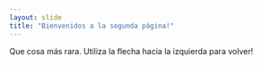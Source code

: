 ```yaml
---
layout: slide
title: "Bienvenidos a la segunda página!"
---
```

Que cosa más rara.
Utiliza la flecha hacia la izquierda para volver!
